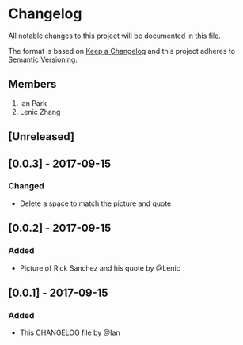 # Changelog
All notable changes to this project will be documented in this file.

The format is based on [Keep a Changelog](http://keepachangelog.com/en/1.0.0/)
and this project adheres to [Semantic Versioning](http://semver.org/spec/v2.0.0.html).

## Members
1. Ian Park
2. Lenic Zhang

## [Unreleased]

## [0.0.3] - 2017-09-15
### Changed
- Delete a space to match the picture and quote

## [0.0.2] - 2017-09-15
### Added
- Picture of Rick Sanchez and his quote by @Lenic


## [0.0.1] - 2017-09-15
### Added
- This CHANGELOG file by @Ian
